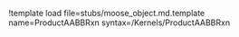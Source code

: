 !template load file=stubs/moose_object.md.template name=ProductAABBRxn syntax=/Kernels/ProductAABBRxn